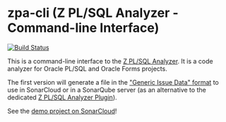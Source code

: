 # zpa-cli (Z PL/SQL Analyzer - Command-line Interface)

[![Build Status](https://dev.azure.com/felipebz/z-plsql-analyzer/_apis/build/status/zpa-cli?branchName=main)](https://dev.azure.com/felipebz/z-plsql-analyzer/_build/latest?definitionId=9&branchName=main)

This is a command-line interface to the [Z PL/SQL Analyzer](https://github.com/felipebz/zpa). It is a code analyzer for Oracle PL/SQL and Oracle Forms projects.

The first version will generate a file in the ["Generic Issue Data" format](https://docs.sonarqube.org/latest/analysis/generic-issue/) to use in SonarCloud or in a SonarQube server (as an alternative to the dedicated [Z PL/SQL Analyzer Plugin](https://github.com/felipebz/zpa)).

See the [demo project on SonarCloud](https://sonarcloud.io/project/issues?id=utPLSQL-zpa-demo&resolved=false)!
 
